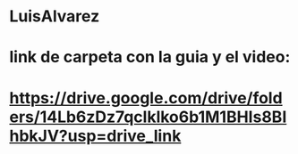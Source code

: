 # LuisAlvarez
# link de carpeta con la guia y el video:
# https://drive.google.com/drive/folders/14Lb6zDz7qclklko6b1M1BHIs8BIhbkJV?usp=drive_link
